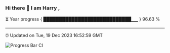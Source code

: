 ### Hi there 👋 I am Harry , 

⏳ Year progress { ████████████████████████████▁▁ } 96.63 %

---

⏰ Updated on Tue, 19 Dec 2023 16:52:59 GMT

![Progress Bar CI](https://github.com/duykhang68/duykhang68/workflows/Progress%20Bar%20CI/badge.svg)

